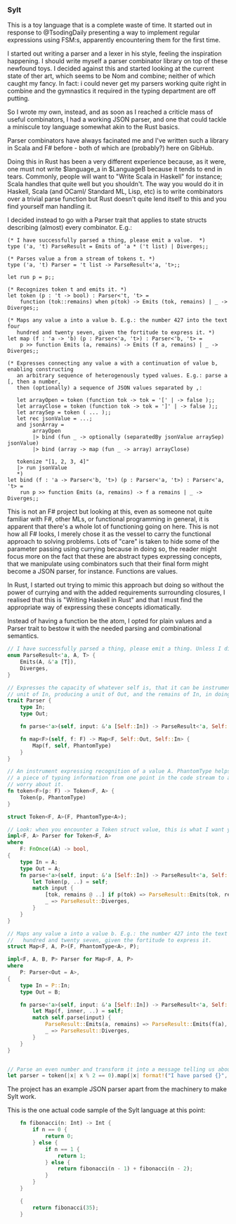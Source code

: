 ### Sylt ###

This is a toy language that is a complete waste of time. It started out in response to @TsodingDaily presenting a way to implement regular expressions using FSM:s, apparently encountering them for the first time. 

I started out writing a parser and a lexer in his style, feeling the inspiration happening. I should write myself a parser combinator library on top of these newfound toys. I decided against this and started looking at the current state of ther art, which seems to be Nom and combine; neither of which caught my fancy. In fact: i could never get my parsers working quite right in combine and the gymnastics it required in the typing department are off putting.

So I wrote my own, instead, and as soon as I reached a criticle mass of useful combinators, I had a working JSON parser, and one that could tackle a miniscule toy language somewhat akin to the Rust basics. 

Parser combinators have always facinated me and I've written such a library in Scala and F# before - both of which are (probably?) here on GibHub.

Doing this in Rust has been a very different experience because, as it were, one must not write $language_a in $LanguageB because it tends to end in tears. Commonly, people will want to "Write Scala in Haskell" for instance; Scala handles that quite well but you shouldn't. The way you would do it in Haskell, Scala (and OCaml/ Standard ML, Lisp, etc) is to write combinators over a trivial parse function but Rust doesn't quite lend itself to this and you find yourself man handling it.

I decided instead to go with a Parser trait that applies to state structs describing (almost) every combinator. E.g.:

```F#
(* I have successfully parsed a thing, please emit a value.  *)
type ('a, 't) ParseResult = Emits of 'a * ('t list) | Diverges;;

(* Parses value a from a stream of tokens t. *)
type ('a, 't) Parser = 't list -> ParseResult<'a, 't>;;

let run p = p;;

(* Recognizes token t and emits it. *)
let token (p : 't -> bool) : Parser<'t, 't> =
    function (tok::remains) when p(tok) -> Emits (tok, remains) | _ -> Diverges;;

(* Maps any value a into a value b. E.g.: the number 427 into the text four 
   hundred and twenty seven, given the fortitude to express it. *)
let map (f : 'a -> 'b) (p : Parser<'a, 't>) : Parser<'b, 't> =
    p >> function Emits (a, remains) -> Emits (f a, remains) | _ -> Diverges;;

(* Expresses connecting any value a with a continuation of value b, enabling constructing
   an arbitrary sequence of heterogenously typed values. E.g.: parse a [, then a number, 
   then (optionally) a sequence of JSON values separated by ,:

   let arrayOpen = token (function tok -> tok = '[' | -> false );;
   let arrayClose = token (function tok -> tok = ']' | -> false );;
   let arraySep = token ( ... );;
   let rec jsonValue = ...;
   and jsonArray =
        arrayOpen
        |> bind (fun _ -> optionally (separatedBy jsonValue arraySep) jsonValue)
        |> bind (array -> map (fun _ -> array) arrayClose)
       
   tokenize "[1, 2, 3, 4]"
   |> run jsonValue 
   *)
let bind (f : 'a -> Parser<'b, 't>) (p : Parser<'a, 't>) : Parser<'a, 't> =
    run p >> function Emits (a, remains) -> f a remains | _ -> Diverges;;

```

This is not an F# project but looking at this, even as someone not quite familiar with F#, other MLs, or functional programming in general, it is apparent that there's a whole lot of functioning going on here. This is not how all F# looks, I merely chose it as the vessel to carry the functional approach to solving problems. Lots of "care" is taken to hide some of the parameter passing using currying because in doing so, the reader might focus more on the fact that these are abstract types expressing concepts, that we manipulate using combinators such that their final form might become a JSON parser, for instance. Functions are values.

In Rust, I started out trying to mimic this approach but doing so without the power of currying and with the added requirements surrounding closures, I realised that this is "Writing Haskell in Rust" and that I must find the appropriate way of expressing these concepts idiomatically.

Instead of having a function be the atom, I opted for plain values and a Parser trait to bestow it with the needed parsing and combinational semantics.

```Rust
// I have successfully parsed a thing, please emit a thing. Unless I diverged in attempting to do so.
enum ParseResult<'a, A, T> {
    Emits(A, &'a [T]),
    Diverges,
}

// Expresses the capacity of whatever self is, that it can be instrumental in parsing a
// unit of In, producing a unit of Out, and the remains of In, in doing so
trait Parser {
    type In;
    type Out;

    fn parse<'a>(self, input: &'a [Self::In]) -> ParseResult<'a, Self::Out, Self::In>;

    fn map<F>(self, f: F) -> Map<F, Self::Out, Self::In> {
        Map(f, self, PhantomType)
    }
}

// An instrument expressing recognition of a value A. PhantomType helps rustc remember
// a piece of typing information from one point in the code stream to another. Don't
// worry about it.
fn token<F>(p: F) -> Token<F, A> {
    Token(p, PhantomType)
}

struct Token<F, A>(F, PhantomType<A>);

// Look: when you encounter a Token struct value, this is what I want you to do.
impl<F, A> Parser for Token<F, A> 
where
    F: FnOnce(&A) -> bool,
{
    type In = A;
    type Out = A;
    fn parse<'a>(self, input: &'a [Self::In]) -> ParseResult<'a, Self::Out, Self::In> {
        let Token(p, ..) = self;
        match input {
            [tok, remains @ ..] if p(tok) => ParseResult::Emits(tok, remains),
            _ => ParseResult::Diverges,
        }
    }
}

// Maps any value a into a value b. E.g.: the number 427 into the text four 
//   hundred and twenty seven, given the fortitude to express it.
struct Map<F, A, P>(F, PhantomType<A>, P);

impl<F, A, B, P> Parser for Map<F, A, P>
where 
    P: Parser<Out = A>,
{
    type In = P::In;
    type Out = B;

    fn parse<'a>(self, input: &'a [Self::In]) -> ParseResult<'a, Self::Out, Self::In> {
        let Map(f, inner, ..) = self;
        match self.parse(input) {
            ParseResult::Emits(a, remains) => ParseResult::Emits(f(a), remains),
            _ => ParseResult::Diverges,
        }
    }
}


// Parse an even number and transform it into a message telling us about this fact.
let parser = token(|x| x % 2 == 0).map(|x| format!("I have parsed {}", x));

```

The project has an example JSON parser apart from the machinery to make Sylt work.

This is the one actual code sample of the Sylt language at this point:

```Rust
    fn fibonacci(n: Int) -> Int {
        if n == 0 {
            return 0;
        } else {
            if n == 1 {
                return 1;
            } else {
                return fibonacci(n - 1) + fibonacci(n - 2);
            }
        }
    }

    {
        return fibonacci(35);
    }

```